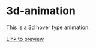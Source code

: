 # 3d-animation
This is a 3d hover type animation.

[Link to preview](https://tcskiran.github.io/3d-animation/index.html)
